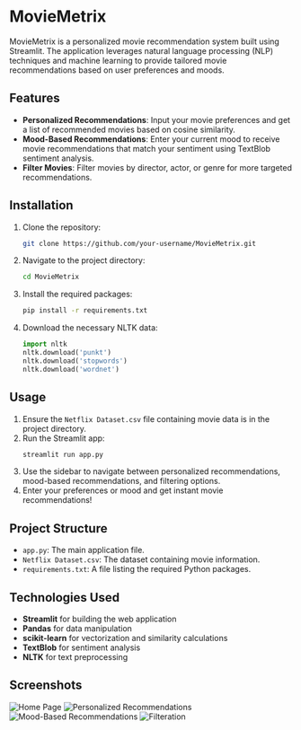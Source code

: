 # MovieMetrix

MovieMetrix is a personalized movie recommendation system built using Streamlit. The application leverages natural language processing (NLP) techniques and machine learning to provide tailored movie recommendations based on user preferences and moods.

## Features

- **Personalized Recommendations**: Input your movie preferences and get a list of recommended movies based on cosine similarity.
- **Mood-Based Recommendations**: Enter your current mood to receive movie recommendations that match your sentiment using TextBlob sentiment analysis.
- **Filter Movies**: Filter movies by director, actor, or genre for more targeted recommendations.

## Installation

1. Clone the repository:
   ```bash
   git clone https://github.com/your-username/MovieMetrix.git
   ```
2. Navigate to the project directory:
   ```bash
   cd MovieMetrix
   ```
3. Install the required packages:
   ```bash
   pip install -r requirements.txt
   ```
4. Download the necessary NLTK data:
   ```python
   import nltk
   nltk.download('punkt')
   nltk.download('stopwords')
   nltk.download('wordnet')
   ```

## Usage

1. Ensure the `Netflix Dataset.csv` file containing movie data is in the project directory.
2. Run the Streamlit app:
   ```bash
   streamlit run app.py
   ```
3. Use the sidebar to navigate between personalized recommendations, mood-based recommendations, and filtering options.
4. Enter your preferences or mood and get instant movie recommendations!

## Project Structure

- `app.py`: The main application file.
- `Netflix Dataset.csv`: The dataset containing movie information.
- `requirements.txt`: A file listing the required Python packages.

## Technologies Used

- **Streamlit** for building the web application
- **Pandas** for data manipulation
- **scikit-learn** for vectorization and similarity calculations
- **TextBlob** for sentiment analysis
- **NLTK** for text preprocessing

## Screenshots

![Home Page](screenshots/home.jpg)
![Personalized Recommendations](screenshots/recommendations.jpg)
![Mood-Based Recommendations](screenshots/mood_recommendations.jpg)
![Filteration](screenshots/filteration.jpg)


